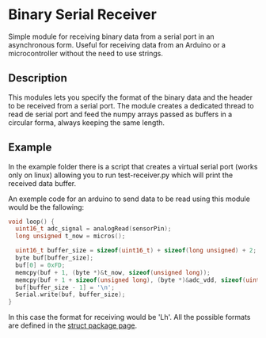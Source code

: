 # Binary Serial Receiver

Simple module for receiving binary data from a serial port in an asynchronous form. Useful for receiving data from an Arduino or a microcontroller without the need to use strings.

## Description

This modules lets you specify the format of the binary data and the header to be received from a serial port. The module creates a dedicated thread to read de serial port and feed the numpy arrays passed as buffers in a circular forma, always keeping the same length.

## Example

In the example folder there is a script that creates a virtual serial port (works only on linux) allowing you to run test-receiver.py which will print the received data buffer.

An exemple code for an arduino to send data to be read using this module would be the fallowing:

```c
void loop() {
  uint16_t adc_signal = analogRead(sensorPin);
  long unsigned t_now = micros();

  uint16_t buffer_size = sizeof(uint16_t) + sizeof(long unsigned) + 2;
  byte buf[buffer_size];
  buf[0] = 0xFD;
  memcpy(buf + 1, (byte *)&t_now, sizeof(unsigned long));
  memcpy(buf + 1 + sizeof(unsigned long), (byte *)&adc_vdd, sizeof(uint16_t));
  buf[buffer_size - 1] = '\n';
  Serial.write(buf, buffer_size);
}
```

In this case the format for receiving would be 'Lh'. All the possible formats are defined in the [struct package page](https://docs.python.org/3/library/struct.html#format-characters).